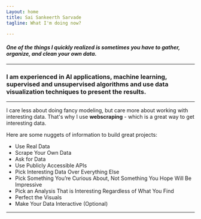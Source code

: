 ```yaml
---
Layout: home
title: Sai Sankeerth Sarvade
tagline: What I'm doing now?

---
```


#### *One of the things I quickly realized is sometimes you have to gather, organize, and clean your own data.*

---

### I am experienced in AI applications, machine learning, supervised and unsupervised algorithms and use data visualization techniques to present the results.

---

I care less about doing fancy modeling, but care more about working with interesting data. That's why I use **webscraping** - which is a great way to get interesting data.

Here are some nuggets of information to build great projects:

- Use Real Data
- Scrape Your Own Data
- Ask for Data
- Use Publicly Accessible APIs
- Pick Interesting Data Over Everything Else
- Pick Something You’re Curious About, Not Something You Hope Will Be Impressive
- Pick an Analysis That is Interesting Regardless of What You Find
- Perfect the Visuals
- Make Your Data Interactive (Optional)

---

